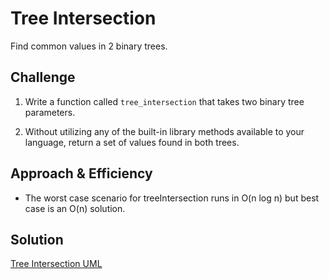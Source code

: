 # Tree Intersection
Find common values in 2 binary trees.

## Challenge
1. Write a function called ```tree_intersection``` that takes two binary tree parameters.

2. Without utilizing any of the built-in library methods available to your language, return a set of values found in both trees.

## Approach & Efficiency
* The worst case scenario for treeIntersection runs in O(n log n) but best case is an O(n) solution.

<!-- * I pulled in the hash table lab from last week. I then used ```repeatedWord``` to splits the lengthy string into an array of words by splitting the string at each space. Then the word is forced into lower case and parsed for letters. The indexes are inspected for a match. If it is a match, then the word is returned since a collision is produced, other wise the word is added to the array. If no matches are found in the string, null is returned (edge case coverage). -->

## Solution

[Tree Intersection UML](./assets/tree_intersection.JPG)